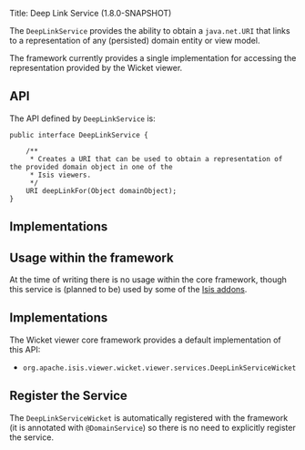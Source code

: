 Title: Deep Link Service (1.8.0-SNAPSHOT)

The `DeepLinkService` provides the ability to obtain a `java.net.URI` that links to a representation of any (persisted) domain entity or
view model.

The framework currently provides a single implementation for accessing the representation provided by the Wicket viewer.


## API

The API defined by `DeepLinkService` is:

    public interface DeepLinkService {

        /**
         * Creates a URI that can be used to obtain a representation of the provided domain object in one of the
         * Isis viewers.
         */
        URI deepLinkFor(Object domainObject);
    }

## Implementations

## Usage within the framework

At the time of writing there is no usage within the core framework, though this service is (planned to be) used by
some of the [Isis addons](http://www.isisaddons.org).


## Implementations

The Wicket viewer core framework provides a default implementation of this API:

* `org.apache.isis.viewer.wicket.viewer.services.DeepLinkServiceWicket`


## Register the Service

The `DeepLinkServiceWicket` is automatically registered with the framework (it is annotated with `@DomainService`) so there is no need to explicitly register the service.

